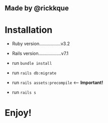 ## Made by @rickkque

# Installation

* Ruby version.................v3.2

* Rails version..................v7.1

* run ```bundle install```

* run ```rails db:migrate```

* run ```rails assets:precompile``` <-- **Important!**

* run ```rails s```

# Enjoy!
